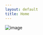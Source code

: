 ```yaml
---
layout: default
title: Home
---
```


![image](https://user-images.githubusercontent.com/41255076/152647890-303abacd-e07f-4a32-a2d3-92908f6fd0f5.png)
